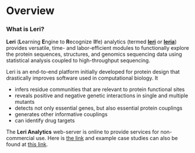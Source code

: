# Overview

### What is Leri?

**Leri** \(**L**earning **E**ngine to **R**ecognize l**I**fe\) analytics \(termed [**leri**](https://godzilla.uchicago.edu/pages/ngaam/leri/index.html) or [**leria**](https://godzilla.uchicago.edu/pages/ngaam/leri/index.html)\) provides versatile, time- and labor-efficient modules to functionally explore the protein sequences, structures, and genomics sequencing data using statistical analysis coupled to high-throughput sequencing.

Leri is an end-to-end platform initially developed for protein design that drastically improves software used in computational biology. It

* infers residue communities that are relevant to protein functional sites
* reveals positive and negative genetic interactions in single and multiple mutants
* detects not only essential genes, but also essential protein couplings
* generates other informative couplings
* can identify drug targets 

The **Leri Analytics** web-server is online to provide services for non-commercial use. Here is [the link](https://kornmann.bioch.ox.ac.uk/leri/index.hml) and example case studies can also be found at [this link](https://kornmann.bioch.ox.ac.uk/leri/resources/applications.html).

